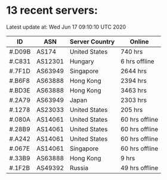 # 13 recent servers:

Latest update at: Wed Jun 17 09:10:10 UTC 2020

| ID | ASN | Server Country | Online |
| -- | --- | -------------- | ------ |
| #.D09B | AS174 | United States | 740 hrs |
| #.C831 | AS12301 | Hungary | 6 hrs offline |
| #.7F1D | AS63949 | Singapore | 2644 hrs |
| #.B6F8 | AS63888 | Hong Kong | 2394 hrs |
| #.BD3E | AS63888 | Hong Kong | 3463 hrs |
| #.2A79 | AS63949 | Japan | 2303 hrs |
| #.1278 | AS23033 | United States | 205 hrs |
| #.080A | AS14061 | United States | 60 hrs offline |
| #.28B9 | AS14061 | United States | 60 hrs offline |
| #.A242 | AS14061 | United States | 60 hrs offline |
| #.067E | AS14061 | Singapore | 60 hrs offline |
| #.33B9 | AS63888 | Hong Kong | 9 hrs |
| #.1F2B | AS49392 | Russia | 49 hrs offline |


